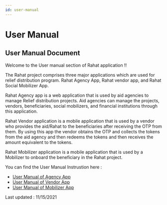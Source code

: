 ```yaml
---
id: user-manual
---
```


# User Manual

## User Manual Document

Welcome to the User manual section of Rahat application !!

The Rahat project comprises three major applications which are used for relief distribution program. Rahat Agency App, Rahat vendor app, and Rahat Social Mobilizer App.

Rahat Agency app is a web application that is used by aid agencies to manage Relief distribution projects. Aid agencies can manage the projects, vendors, beneficiaries, social mobilizers, and financial institutions through this application.

Rahat Vendor application is a mobile application that is used by a vendor who provides the aid/Rahat to the beneficiaries after receiving the OTP from them. By using this app the vendor obtains the OTP and collects the tokens from the aid agency and then redeems the tokens and then receives the amount equivalent to the tokens.

Rahat Mobilizer application is a mobile application that is used by a Mobilizer to onboard the beneficiary in the Rahat project.

You can find the User Manual Instrustion here :

- [User Manual of Agency App](https://bit.ly/rahat_agency_app_user_manual)
- [User Manual of Vendor App](https://bit.ly/rahat_vendor_app_user_manual)
- [User Manual of Mobilizer App](https://bit.ly/rahat_mobilizer_app_user_manual)

Last updated : 11/15/2021
